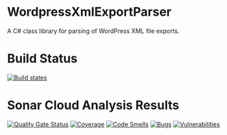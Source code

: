 # WordpressXmlExportParser
A C# class library for parsing of WordPress XML file exports.

# Build Status

  <a href="https://github.com/rubenmamo/WordPressXmlExportParser/actions?query=workflow%3ABuildAndTest+branch%3Amain">
    <img alt="Build states" src="https://github.com/rubenmamo/WordPressXmlExportParser/workflows/BuildAndTest/badge.svg">
  </a>

# Sonar Cloud Analysis Results
[![Quality Gate Status](https://sonarcloud.io/api/project_badges/measure?project=rubenmamo_WordpressXmlExportParser&metric=alert_status)](https://sonarcloud.io/summary/new_code?id=rubenmamo_WordpressXmlExportParser)
[![Coverage](https://sonarcloud.io/api/project_badges/measure?project=rubenmamo_WordpressXmlExportParser&metric=coverage)](https://sonarcloud.io/summary/new_code?id=rubenmamo_WordpressXmlExportParser)
[![Code Smells](https://sonarcloud.io/api/project_badges/measure?project=rubenmamo_WordpressXmlExportParser&metric=code_smells)](https://sonarcloud.io/summary/new_code?id=rubenmamo_WordpressXmlExportParser)
[![Bugs](https://sonarcloud.io/api/project_badges/measure?project=rubenmamo_WordpressXmlExportParser&metric=bugs)](https://sonarcloud.io/summary/new_code?id=rubenmamo_WordpressXmlExportParser)
[![Vulnerabilities](https://sonarcloud.io/api/project_badges/measure?project=rubenmamo_WordpressXmlExportParser&metric=vulnerabilities)](https://sonarcloud.io/summary/new_code?id=rubenmamo_WordpressXmlExportParser)